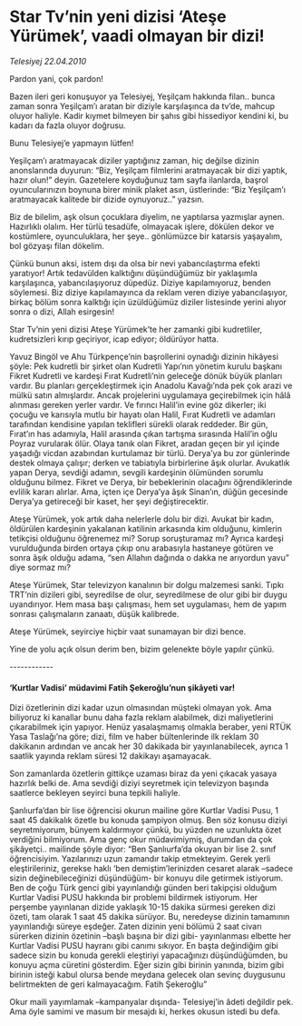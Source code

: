 # Star Tv’nin yeni dizisi ‘Ateşe Yürümek’, vaadi olmayan bir dizi!

*Telesiyej 22.04.2010*

<div class="yazi"><p>Pardon yani, çok pardon! </p>
<p>Bazen ileri geri konuşuyor ya Telesiyej, Yeşilçam hakkında filan.. bunca zaman sonra Yeşilçam’ı aratan bir diziyle karşılaşınca da tv’de, mahcup oluyor haliyle. Kadir kıymet bilmeyen bir şahıs gibi hissediyor kendini ki, bu kadarı da fazla oluyor doğrusu. </p>
<p>Bunu Telesiyej’e yapmayın lütfen! </p>
<p>Yeşilçam’ı aratmayacak diziler yaptığınız zaman, hiç değilse dizinin anonslarında duyurun: “Biz, Yeşilçam filmlerini aratmayacak bir dizi yaptık, hazır olun!” deyin. Gazetelere koyduğunuz tam sayfa ilanlarda, başrol oyuncularınızın boynuna birer minik plaket asın, üstlerinde: “Biz Yeşilçam’ı aratmayacak kalitede bir dizide oynuyoruz..” yazsın.</p>
<p>Biz de bilelim, aşk olsun çocuklara diyelim, ne yaptılarsa yazmışlar aynen. Hazırlıklı olalım. Her türlü tesadüfe, olmayacak işlere, dökülen dekor ve kostümlere, oyunculuklara, her şeye.. gönlümüzce bir katarsis yaşayalım, bol gözyaşı filan dökelim. </p>
<p>Çünkü bunun aksi, istem dışı da olsa bir nevi yabancılaştırma efekti yaratıyor! Artık tedavülden kalktığını düşündüğümüz bir yaklaşımla karşılaşınca, yabancılaşıyoruz düpedüz. Diziye kapılamıyoruz, benden söylemesi. Biz diziye kapılamayınca da reklam veren diziye yabancılaşıyor, birkaç bölüm sonra kalktığı için üzüldüğümüz diziler listesinde yerini alıyor sonra o dizi, Allah esirgesin!</p>
<p>Star Tv’nin yeni dizisi Ateşe Yürümek’te her zamanki gibi kudretliler, kudretsizleri kırıp geçiriyor, icap ediyor; öldürüyor hatta. </p>
<p>Yavuz Bingöl ve Ahu Türkpençe’nin başrollerini oynadığı dizinin hikâyesi şöyle: Pek kudretli bir şirket olan Kudretli Yapı’nın yönetim kurulu başkanı Fikret Kudretli ve kardeşi Fırat Kudretli’nin geleceğe dönük büyük planları vardır. Bu planları gerçekleştirmek için Anadolu Kavağı’nda pek çok arazi ve mülkü satın almışlardır. Ancak projelerini uygulamaya geçirebilmek için hâlâ alınması gereken yerler vardır. Ve fırıncı Halil’in evine göz dikerler; iki çocuğu ve karısıyla mutlu bir hayatı olan Halil, Fırat Kudretli ve adamları tarafından kendisine yapılan teklifleri sürekli olarak reddeder. Bir gün, Fırat’ın has adamıyla, Halil arasında çıkan tartışma sırasında Halil’in oğlu Poyraz vurularak ölür. Olaya tanık olan Fikret, aradan geçen bir yıl içinde yaşadığı vicdan azabından kurtulamaz bir türlü. Derya’ya bu zor günlerinde destek olmaya çalışır; derken ve tabiatıyla birbirlerine âşık olurlar. Avukatlık yapan Derya, sevdiği adamın, sevgili kardeşinin ölümünden sorumlu olduğunu bilmez. Fikret ve Derya, bir bebeklerinin olacağını öğrendiklerinde evlilik kararı alırlar. Ama, içten içe Derya’ya âşık Sinan’ın, düğün gecesinde Derya’ya getireceği bir kaset, her şeyi değiştirecektir.</p>
<p>Ateşe Yürümek, yok artık daha nelerlerle dolu bir dizi. Avukat bir kadın, öldürülen kardeşinin yakalanan katilinin arkasında kim olduğunu, kimlerin tetikçisi olduğunu öğrenemez mi? Sorup soruşturamaz mı? Ayrıca kardeşi vurulduğunda birden ortaya çıkıp onu arabasıyla hastaneye götüren ve sonra âşık olduğu adama, “sen Allahın dağında o dakka ne arıyordun yavu” diye sormaz mı? </p>
<p>Ateşe Yürümek, Star televizyon kanalının bir dolgu malzemesi sanki. Tıpkı TRT’nin dizileri gibi, seyredilse de olur, seyredilmese de olur gibi bir duygu uyandırıyor. Hem masa başı çalışması, hem set uygulaması, hem de yapım sonrası çalışmaların zanaatı, düşük kalibrede. </p>
<p>Ateşe Yürümek, seyirciye hiçbir vaat sunamayan bir dizi bence.</p>
<p>Yine de yolu açık olsun derim ben, bizim gelenekte böyle yapılır çünkü. </p>
<p>------------</p>
<h4>‘Kurtlar Vadisi’ müdavimi Fatih Şekeroğlu’nun şikâyeti var! </h4>
<p>Dizi özetlerinin dizi kadar uzun olmasından müşteki olmayan yok. Ama biliyoruz ki kanallar bunu daha fazla reklam alabilmek, dizi maliyetlerini çıkarabilmek için yapıyor. Henüz yasalaşmamış olmakla beraber, yeni RTÜK Yasa Taslağı’na göre; dizi, film ve haber bültenlerinde ilk reklam 30 dakikanın ardından ve ancak her 30 dakikada bir yayınlanabilecek, ayrıca 1 saatlik yayında reklam süresi 12 dakikayı aşamayacak. </p>
<p>Son zamanlarda özetlerin gittikçe uzaması biraz da yeni çıkacak yasaya hazırlık belki de. Ama sevdiği diziyi seyretmek için televizyon başında saatlerce bekleyen seyirci buna tepkili haliyle.</p>
<p>Şanlıurfa’dan bir lise öğrencisi okurun mailine göre Kurtlar Vadisi Pusu, 1 saat 45 dakikalık özetle bu konuda şampiyon olmuş. Ben söz konusu diziyi seyretmiyorum, bünyem kaldırmıyor çünkü, bu yüzden ne uzunlukta özet verdiğini bilmiyorum. Ama genç okur müdavimiymiş, durumdan da çok şikâyetçi.. mailinde şöyle diyor: “Ben Şanlıurfa’da okuyan bir lise 2. sınıf öğrencisiyim. Yazılarınızı uzun zamandır takip etmekteyim. Gerek yerli eleştirileriniz, gerekse haklı ‘ben demiştim’lerinizden cesaret alarak –sadece sizin değinebileceğinizi düşündüğüm- bir konuyu dile getirmek istiyorum. Ben de çoğu Türk genci gibi yayınlandığı günden beri takipçisi olduğum Kurtlar Vadisi PUSU hakkında bir problemi bildirmek istiyorum. Her perşembe yayınlanan dizide yaklaşık 10-15 dakika sürmesi gereken dizi özeti, tam olarak 1 saat 45 dakika sürüyor. Bu, neredeyse dizinin tamamının yayınlandığı süreye eşdeğer. Zaten dizinin yeni bölümü 2 saat civarı sürerken dizinin özetinin –başlı başına bir dizi gibi- yayınlanması elbette her Kurtlar Vadisi PUSU hayranı gibi canımı sıkıyor. En başta değindiğim gibi sadece sizin bu konuda gerekli eleştiriyi yapacağınızı düşündüğümden, bu konuyu açma cüretini gösterdim. Eğer sizin gibi birinin yanında, bizim gibi birinin isteği kabul olursa bende meydana gelecek olan sevinç duygusunu belirtmekten de geri kalmayacağım. Fatih Şekeroğlu”</p>
<p>Okur maili yayımlamak –kampanyalar dışında- Telesiyej’in âdeti değildir pek. Ama öyle samimi ve masum bir mesajdı ki, herkes okusun istedi bu defa. </p></div>
